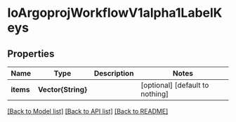 # IoArgoprojWorkflowV1alpha1LabelKeys


## Properties
Name | Type | Description | Notes
------------ | ------------- | ------------- | -------------
**items** | **Vector{String}** |  | [optional] [default to nothing]


[[Back to Model list]](../README.md#models) [[Back to API list]](../README.md#api-endpoints) [[Back to README]](../README.md)


